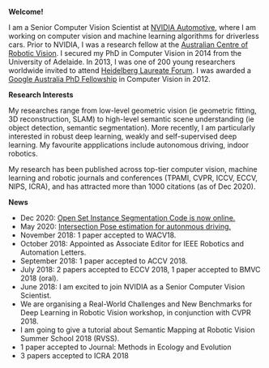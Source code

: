 **Welcome!**

I am a Senior Computer Vision Scientist at [NVIDIA Automotive](https://www.nvidia.com/en-us/self-driving-cars/), where I am working on computer vision and machine learning algorithms for driverless cars. Prior to NVIDIA, I was a research fellow at the [Australian Centre of Robotic Vision](https://www.roboticvision.org/). I secured my PhD in Computer Vision in 2014 from the University of Adelaide. In 2013, I was one of 200 young researchers worldwide invited to attend [Heidelberg Laureate Forum](http://www.heidelberg-laureate-forum.org/). I was awarded a [Google Australia PhD Fellowship](https://ai.googleblog.com/2012/06/2012-google-phd-fellowships.html) in Computer Vision in 2012.

**Research Interests**

My researches range from low-level geometric vision (ie geometric fitting, 3D reconstruction, SLAM) to high-level semantic scene understanding (ie object detection, semantic segmentation). More recently, I am particularly interested in robust deep learning, weakly and self-supervised deep learning. My favourite appplications include autonomous driving, indoor robotics. 

My research has been published across top-tier computer vision, machine learning and robotic journals and conferences (TPAMI, CVPR, ICCV, ECCV, NIPS, ICRA), and has attracted more than 1000 citations (as of Dec 2020).

**News**
* Dec 2020: [Open Set Instance Segmentation Code is now online.](https://github.com/trungtpham/open_set_instance_segmentation)
* May 2020: [Intersection Pose estimation for autonmous driving.](https://www.youtube.com/watch?v=KPLTA4S_3Yo)
* November 2018: 1 paper accepted to WACV18.
* October 2018: Appointed as Associate Editor for IEEE Robotics and Automation Letters.
* September 2018: 1 paper accepted to ACCV 2018.
* July 2018: 2 papers accepted to ECCV 2018, 1 paper accepted to BMVC 2018 (oral). 
* June 2018: I am excited to join NVIDIA as a Senior Computer Vision Scientist. 
* We are organising a Real-World Challenges and New Benchmarks for Deep Learning in Robotic Vision workshop, in conjunction with CVPR 2018. 
* I am going to give a tutorial about Semantic Mapping at Robotic Vision Summer School 2018 (RVSS). 
* 1 paper accepted to Journal: Methods in Ecology and Evolution 
* 3 papers accepted to ICRA 2018
